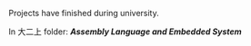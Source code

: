 Projects have finished during university.

In 大二上 folder:
***Assembly Language and Embedded System***
